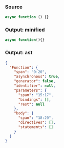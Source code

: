 ### Source
```js parse:expr
async function () {}
```

### Output: minified
```js
async function(){}
```

### Output: ast
```json
{
  "Function": {
    "span": "0:20",
    "asynchronous": true,
    "generator": false,
    "identifier": null,
    "parameters": {
      "span": "15:17",
      "bindings": [],
      "rest": null
    },
    "body": {
      "span": "18:20",
      "directives": [],
      "statements": []
    }
  }
}
```
